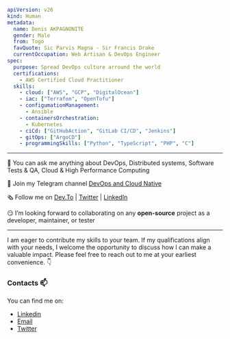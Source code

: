 ```yaml
apiVersion: v26
kind: Human
metadata:
  name: Denis AKPAGNONITE 
  gender: Male
  from: Togo
  favQuote: Sic Parvis Magna - Sir Francis Drake
  currentOccupation: Web Artisan & DevOps Engineer
spec:
  purpose: Spread DevOps culture arround the world
  certifications:
    - AWS Certified Cloud Practitioner
  skills:
    - cloud: ["AWS", "GCP", "DigitalOcean"]
    - iac: ["Terrafom", "OpenTofu"]
    - configumationManagement:
      - Ansible
    - containersOrchestration:
      - Kubernetes 
    - ciCd: ["GitHubAction", "GitLab CI/CD", "Jenkins"]
    - gitOps: ["ArgoCD"]
    - programmingSkills: ["Python", "TypeScript", "PHP", "C"]
```
---

​🤗​ You can ask me anything about DevOps, Distributed systems, Software Tests & QA, Cloud & High Performance Computing

📢​ Join my Telegram channel [DevOps and Cloud Native](https://t.me/devops_cloud_native)

🗞️​ Follow me on [Dev.To](https://dev.to/denisakp) | [Twitter](https://twitter.com/denis_Akp) | [LinkedIn](https://www.linkedin.com/in/denis-akpagnonite-49868b171)

😏​ I’m looking forward to collaborating on any **open-source** project as a developer, maintainer, or tester

---

I am eager to contribute my skills to your team. If my qualifications align with your needs, I welcome the opportunity to discuss how I can make a valuable impact. Please feel free to reach out to me at your earliest convenience. :point_down:

### Contacts 📫
You can find me on:
* [Linkedin](https://www.linkedin.com/in/denis-akpagnonite-49868b171/)
* [Email](mailto:akpagnonited@gmail.com)
* [Twitter](https://twitter.com/denis_Akp)
